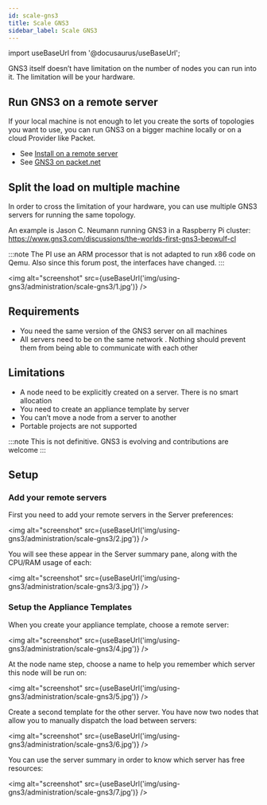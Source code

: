 ```yaml
---
id: scale-gns3
title: Scale GNS3
sidebar_label: Scale GNS3
---
```


import useBaseUrl from '@docusaurus/useBaseUrl';

GNS3 itself doesn’t have limitation on the number of nodes you can run into it. The limitation will be your hardware.

## Run GNS3 on a remote server

If your local machine is not enough to let you create the sorts of topologies you want to use,  you can run GNS3 on a bigger machine locally or on a cloud Provider like Packet.

- See [Install on a remote server](../../getting-started/installation/remote-server)
- See [GNS3 on packet.net](../../getting-started/installation/gns3-on-packet)

## Split the load on multiple machine
In order to cross the limitation of your hardware, you can use multiple GNS3 servers for running the same topology.

An example is Jason C. Neumann running GNS3 in a Raspberry Pi cluster:
https://www.gns3.com/discussions/the-worlds-first-gns3-beowulf-cl

:::note
The PI use an ARM processor that is not adapted to run x86 code on Qemu. Also since this forum post, the interfaces have changed.
:::

<img alt="screenshot" src={useBaseUrl('img/using-gns3/administration/scale-gns3/1.jpg')} />

## Requirements
- You need the same version of the GNS3 server on all machines
- All servers need to be on the same network . Nothing should prevent them from being able to communicate with each other

## Limitations
- A node need to be explicitly created on a server. There is no smart allocation
- You need to create an appliance template by server
- You can’t move a node from a server to another
- Portable projects are not supported

:::note
This is not definitive. GNS3 is evolving and contributions are welcome
:::

## Setup
### Add your remote servers
First you need to add your remote servers in the Server preferences:

<img alt="screenshot" src={useBaseUrl('img/using-gns3/administration/scale-gns3/2.jpg')} />

You will see these appear in the Server summary pane, along with the CPU/RAM usage of each:

<img alt="screenshot" src={useBaseUrl('img/using-gns3/administration/scale-gns3/3.jpg')} />

### Setup the Appliance Templates
When you create your appliance template, choose a remote server:

<img alt="screenshot" src={useBaseUrl('img/using-gns3/administration/scale-gns3/4.jpg')} />

At the node name step, choose a name to help you remember which server this node will be run on:

<img alt="screenshot" src={useBaseUrl('img/using-gns3/administration/scale-gns3/5.jpg')} />

Create a second template for the other server. You have now two nodes that allow you to manually dispatch the load between servers:

<img alt="screenshot" src={useBaseUrl('img/using-gns3/administration/scale-gns3/6.jpg')} />

You can use the server summary in order to know which server has free resources:

<img alt="screenshot" src={useBaseUrl('img/using-gns3/administration/scale-gns3/7.jpg')} />
